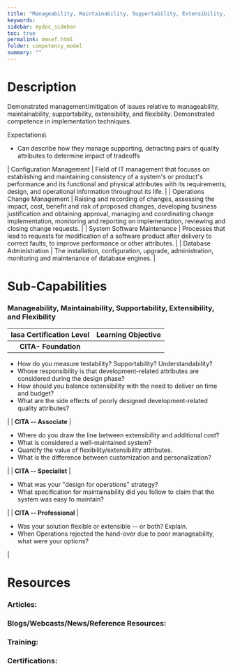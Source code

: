 ```yaml
---
title: "Manageability, Maintainability, Supportability, Extensibility, and Flexibility"
keywords: 
sidebar: mydoc_sidebar
toc: true
permalink: mmsef.html
folder: competency_model
summary: ""
---
```


Description 
===========

Demonstrated management/mitigation of issues relative to manageability, maintainability, supportability, extensibility, and flexibility. Demonstrated competence in implementation techniques.

Expectations\
- Can describe how they manage supporting, detracting pairs of quality attributes to determine impact of tradeoffs

| Configuration Management | Field of IT management that focuses on establishing and maintaining consistency of a system's or product's performance and its functional and physical attributes with its requirements, design, and operational information throughout its life. |
| Operations Change Management | Raising and recording of changes, assessing the impact, cost, benefit and risk of proposed changes, developing business justification and obtaining approval, managing and coordinating change implementation, monitoring and reporting on implementation, reviewing and closing change requests. |
| System Software Maintenance | Processes that lead to requests for modification of a software product after delivery to correct faults, to improve performance or other attributes. |
| Database Administration | The installation, configuration, upgrade, administration, monitoring and maintenance of database engines. |

Sub-Capabilities
================

### Manageability, Maintainability, Supportability, Extensibility, and Flexibility

| **Iasa Certification Level** | **Learning Objective** |
| :-: | :-: |
| **CITA- Foundation** |

-   How do you measure testability? Supportability? Understandability?
-   Whose responsibility is that development-related attributes are considered during the design phase?
-   How should you balance extensibility with the need to deliver on time and budget?
-   What are the side effects of poorly designed development-related quality attributes?

 |
| **CITA -- Associate** |

-   Where do you draw the line between extensibility and additional cost?
-   What is considered a well-maintained system?
-   Quantify the value of flexibility/extensibility attributes.
-   What is the difference between customization and personalization?

 |
| **CITA -- Specialist** |

-   What was your "design for operations" strategy?
-   What specification for maintainability did you follow to claim that the system was easy to maintain?

 |
| **CITA -- Professional** |

-   Was your solution flexible or extensible -- or both? Explain.
-   When Operations rejected the hand-over due to poor manageability, what were your options?

 |

Resources
=========

### **Articles:**

### **Blogs/Webcasts/News/Reference Resources:**

### **Training:**

### **Certifications:**

